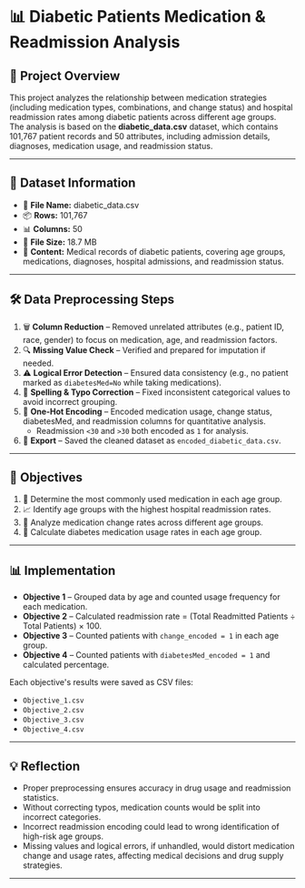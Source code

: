 # 📊 **Diabetic Patients Medication & Readmission Analysis**

## 📖 **Project Overview**
This project analyzes the relationship between medication strategies (including medication types, combinations, and change status) and hospital readmission rates among diabetic patients across different age groups.  
The analysis is based on the **diabetic_data.csv** dataset, which contains 101,767 patient records and 50 attributes, including admission details, diagnoses, medication usage, and readmission status.

---

## 📂 **Dataset Information**
- 📄 **File Name:** diabetic_data.csv  
- 📦 **Rows:** 101,767  
- 📊 **Columns:** 50  
- 💾 **File Size:** 18.7 MB  
- 📌 **Content:** Medical records of diabetic patients, covering age groups, medications, diagnoses, hospital admissions, and readmission status.

---

## 🛠 **Data Preprocessing Steps**
1. 🗑 **Column Reduction** – Removed unrelated attributes (e.g., patient ID, race, gender) to focus on medication, age, and readmission factors.
2. 🔍 **Missing Value Check** – Verified and prepared for imputation if needed.
3. ⚠ **Logical Error Detection** – Ensured data consistency (e.g., no patient marked as `diabetesMed=No` while taking medications).
4. 📝 **Spelling & Typo Correction** – Fixed inconsistent categorical values to avoid incorrect grouping.
5. 🔢 **One-Hot Encoding** – Encoded medication usage, change status, diabetesMed, and readmission columns for quantitative analysis.  
   - Readmission `<30` and `>30` both encoded as `1` for analysis.
6. 💾 **Export** – Saved the cleaned dataset as `encoded_diabetic_data.csv`.

---

## 🎯 **Objectives**
1. 💊 Determine the most commonly used medication in each age group.  
2. 📈 Identify age groups with the highest hospital readmission rates.  
3. 🔄 Analyze medication change rates across different age groups.  
4. 🧮 Calculate diabetes medication usage rates in each age group.

---

## 📊 **Implementation**
- **Objective 1** – Grouped data by age and counted usage frequency for each medication.  
- **Objective 2** – Calculated readmission rate = (Total Readmitted Patients ÷ Total Patients) × 100.  
- **Objective 3** – Counted patients with `change_encoded = 1` in each age group.  
- **Objective 4** – Counted patients with `diabetesMed_encoded = 1` and calculated percentage.  

Each objective's results were saved as CSV files:
- `Objective_1.csv`  
- `Objective_2.csv`  
- `Objective_3.csv`  
- `Objective_4.csv`  

---

## 💡 **Reflection**
- Proper preprocessing ensures accuracy in drug usage and readmission statistics.  
- Without correcting typos, medication counts would be split into incorrect categories.  
- Incorrect readmission encoding could lead to wrong identification of high-risk age groups.  
- Missing values and logical errors, if unhandled, would distort medication change and usage rates, affecting medical decisions and drug supply strategies.  

---
